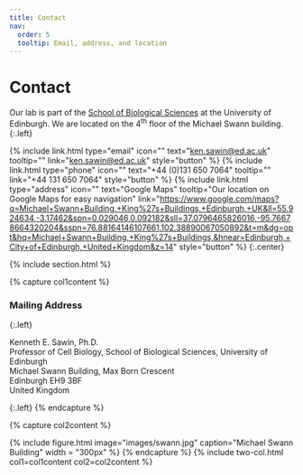 ```yaml
---
title: Contact
nav:
  order: 5
  tooltip: Email, address, and location
---
```


# <i class="fas fa-envelope"></i>Contact

Our lab is part of the [School of Biological Sciences](https://www.ed.ac.uk/biology) at the University of Edinburgh.
We are located on the 4<sup>th</sup> floor of the Michael Swann building.
{:.left}

{%
  include link.html
  type="email"
  icon=""
  text="ken.sawin@ed.ac.uk"
  tooltip=""
  link="ken.sawin@ed.ac.uk"
  style="button"
%}
{%
  include link.html
  type="phone"
  icon=""
  text="+44 (0)131 650 7064"
  tooltip=""
  link="+44 131 650 7064"
  style="button"
%}
{%
  include link.html
  type="address"
  icon=""
  text="Google Maps"
  tooltip="Our location on Google Maps for easy navigation"
  link="https://www.google.com/maps?q=Michael+Swann+Building,+King%27s+Buildings,+Edinburgh,+UK&ll=55.924634,-3.17462&spn=0.029046,0.092182&sll=37.0796465826016,-95.76678664320204&sspn=76.88164146107661,102.38890067050892&t=m&dg=opt&hq=Michael+Swann+Building,+King%27s+Buildings,&hnear=Edinburgh,+City+of+Edinburgh,+United+Kingdom&z=14"
  style="button"
%}
{:.center}

{% include section.html %}


{% capture col1content %}

### <i class="fas fa-mail-bulk"></i>Mailing Address  
{:.left}

Kenneth E. Sawin, Ph.D.  
Professor of Cell Biology,
School of Biological Sciences, University of Edinburgh  
Michael Swann Building, Max Born Crescent  
Edinburgh EH9  3BF  
United Kingdom  


{:.left}
{% endcapture %}

{% capture col2content %}

{%
  include figure.html
  image="images/swann.jpg"
  caption="Michael Swann Building"
  width = "300px"
%}
{% endcapture %}
{% include two-col.html col1=col1content col2=col2content %}
